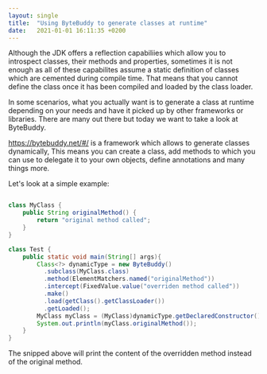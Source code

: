 ```yaml
---
layout: single
title:  "Using ByteBuddy to generate classes at runtime"
date:   2021-01-01 16:11:35 +0200
---
```


Although the JDK offers a reflection capabiliies which allow you to introspect classes, their methods and properties,
sometimes it is not enough as all of these capabilites assume a static definition of classes which are cemented during
compile time. That means that you cannot define the class once it has been compiled and loaded by the class loader. 

In some scenarios, what you actually want is to generate a class at runtime depending on your needs and have it picked up by 
other frameworks or libraries. There are many out there but today we want to take a look at ByteBuddy. 

https://bytebuddy.net/#/ is a framework which allows to generate classes dynamically, This means you can create a class,
add methods to which you can use to delegate it to your own objects, define annotations and many things more. 

Let's look at a simple example:

```java

class MyClass {
    public String originalMethod() {
        return "original method called";
    }
}

class Test {
    public static void main(String[] args){
        Class<?> dynamicType = new ByteBuddy()
          .subclass(MyClass.class)
          .method(ElementMatchers.named("originalMethod"))
          .intercept(FixedValue.value("overriden method called"))
          .make()
          .load(getClass().getClassLoader())
          .getLoaded();      
        MyClass myClass = (MyClass)dynamicType.getDeclaredConstructor().newInstance();
        System.out.println(myClass.originalMethod());
    }
}
```
The snipped above will print the content of the overridden method instead of the original method.